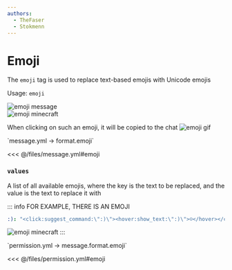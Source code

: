 ```yaml
---
authors:
  - TheFaser
  - Stokmenn
---
```


# Emoji

The `emoji` tag is used to replace text-based emojis with Unicode emojis

Usage: `emoji`

![emoji message](/emojimessage.png)  
![emoji minecraft](/emojiminecraft.png)

When clicking on such an emoji, it will be copied to the chat
![emoji gif](/emoji.gif)

[//]: # (message.yml)
<!--@include: @/parts/words.md#setting-->
<!--@include: @/parts/words.md#path--> `message.yml → format.emoji`

<!--@include: @/parts/words.md#default-->
<<< @/files/message.yml#emoji

<!--@include: @/parts/enable.md-->

### `values`

A list of all available emojis, where the key is the text to be replaced, and the value is the text to replace it with

::: info FOR EXAMPLE, THERE IS AN EMOJI
```yaml
:): "<click:suggest_command:\":)\"><hover:show_text:\":)\">☺</hover></click>"
```
![emoji minecraft](/emojiminecraft.png)
:::

[//]: # (permission.yml)
<!--@include: @/parts/words.md#permission-->
<!--@include: @/parts/words.md#path--> `permission.yml → message.format.emoji`

<!--@include: @/parts/words.md#default-->
<<< @/files/permission.yml#emoji

<!--@include: @/parts/permission/permissionTier3.md-->
